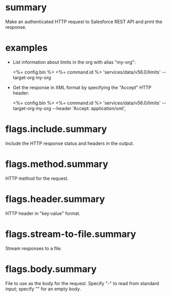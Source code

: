 # summary

Make an authenticated HTTP request to Salesforce REST API and print the response.

# examples

- List information about limits in the org with alias "my-org":

  <%= config.bin %> <%= command.id %> 'services/data/v56.0/limits' --target-org my-org

- Get the response in XML format by specifying the "Accept" HTTP header:

  <%= config.bin %> <%= command.id %> 'services/data/v56.0/limits' --target-org my-org --header 'Accept: application/xml',

# flags.include.summary

Include the HTTP response status and headers in the output.

# flags.method.summary

HTTP method for the request.

# flags.header.summary

HTTP header in "key:value" format.

# flags.stream-to-file.summary

Stream responses to a file.

# flags.body.summary

File to use as the body for the request. Specify "-" to read from standard input; specify "" for an empty body.
